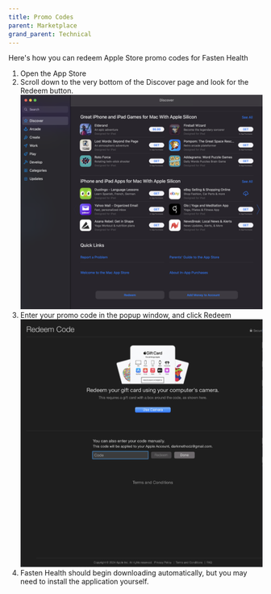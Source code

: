```yaml
---
title: Promo Codes
parent: Marketplace
grand_parent: Technical
---
```


Here's how you can redeem Apple Store promo codes for Fasten Health

1. Open the App Store
2.  Scroll down to the very bottom of the Discover page and look for the Redeem button.
   ![](/img/Screen%20Shot%202024-02-01%20at%207.53.28%20AM.png)
3. Enter your promo code in the popup window, and click Redeem
   ![](/img/Screen%20Shot%202024-02-01%20at%205.13.39%20PM.png)
4. Fasten Health should begin downloading automatically, but you may need to install the application yourself.